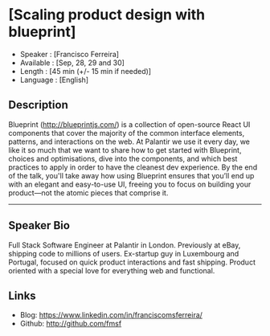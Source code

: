 [Scaling product design with blueprint]
========================

* Speaker   : [Francisco Ferreira]
* Available : [Sep, 28, 29 and 30] 
* Length    : [45 min (+/- 15 min if needed)]
* Language  : [English]

Description
-----------

Blueprint (http://blueprintjs.com/) is a collection of open-source React UI components that cover the majority of the common interface elements, patterns, and interactions on the web. At Palantir we use it every day, we like it so much that we want to share how to get started with Blueprint, choices and optimisations, dive into the components, and which best practices to apply in order to have the cleanest dev experience. By the end of the talk, you'll take away how using Blueprint ensures that you’ll end up with an elegant and easy-to-use UI, freeing you to focus on building your product—not the atomic pieces that comprise it.

---------------

Speaker Bio
-----------

Full Stack Software Engineer at Palantir in London. Previously at eBay, shipping code to millions of users. Ex-startup guy in Luxembourg and Portugal, focused on quick product interactions and fast shipping. Product oriented with a special love for everything web and functional.

Links
-----

* Blog: https://www.linkedin.com/in/franciscomsferreira/
* Github: http://github.com/fmsf
